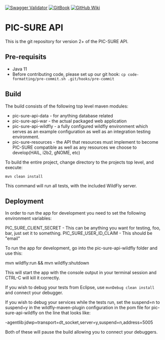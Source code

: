 [![Swagger Validator](https://img.shields.io/swagger/valid/3.0?specUrl=https://nhanes-dev.hms.harvard.edu/picsure/openapi.json)](https://app.gitbook.com/o/HwwUMljKAspjFDq5CK7G/s/meNaViOuPB9U832fUSEa/pic-sure-api)
[![GitBook](https://img.shields.io/badge/GitBook-PIC&#8209;SURE-brightgreen)](https://pic-sure.gitbook.io/pic-sure/)
[![GitHub Wiki](https://img.shields.io/badge/GitHub%20Wiki-PIC&#8209;SURE%20Home-blueviolet)](https://github.com/hms-dbmi/pic-sure/wiki)

# PIC-SURE API

This is the git repository for version 2+ of the PIC-SURE API.

## Pre-requisits

* Java 11
* Before contributing code, please set up our git hook:
  `cp code-formatting/pre-commit.sh .git/hooks/pre-commit`

## Build
The build consists of the following top level maven modules:
*  pic-sure-api-data - for anything database related
*  pic-sure-api-war - the actual packaged web application
*  pic-sure-api-wildfly - a fully configured wildfly environment which serves as an example configuration as well as an integration testing environment.
*  pic-sure-resources - the API that resources must implement to become PIC-SURE compatible as well as any resources we choose to develop(HAIL, i2b2, gNOME, etc)

To build the entire project, change directory to the projects top level, and execute:

```
mvn clean install

```

This command will run all tests, with the included WildFly server.

## Deployment

In order to run the app for development you need to set the following environment variables:

PIC_SURE_CLIENT_SECRET - This can be anything you want for testing, foo, bar, just set it to something.
PIC_SURE_USER_ID_CLAIM - This should be "email" 

To run the app for development, go into the pic-sure-api-wildfly folder and use this:

mvn wildfly:run && mvn wildfly:shutdown

This will start the app with the console output in your terminal session and CTRL-C will kill it correctly.

If you wish to debug your tests from Eclipse, use `mvnDebug clean install` and connect your debugger.

If you wish to debug your services while the tests run, set the suspend=n to suspend=y in 
the wildfly-maven-plugin configuration in the pom file for pic-sure-api-wildfly on the line that looks like:

<java-opt>-agentlib:jdwp=transport=dt_socket,server=y,suspend=n,address=5005</java-opt>
						
Both of these will pause the build allowing you to connect your debuggers.


